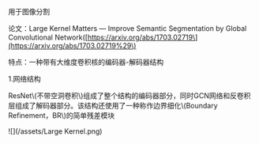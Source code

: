 用于图像分割

论文：Large Kernel Matters — Improve Semantic Segmentation by Global Convolutional Network\([https://arxiv.org/abs/1703.02719\](https://arxiv.org/abs/1703.02719%29\)

特点：一种带有大维度卷积核的编码器-解码器结构

1.网络结构

ResNet\\(不带空洞卷积\\)组成了整个结构的编码器部分，同时GCN网络和反卷积层组成了解码器部分。该结构还使用了一种称作边界细化\\(Boundary Refinement，BR\\)的简单残差模块

![](/assets/Large Kernel.png)

